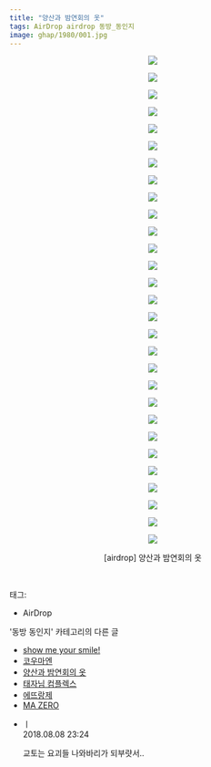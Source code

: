```yaml
---
title: "양산과 밤연회의 옷"
tags: AirDrop airdrop 동방_동인지
image: ghap/1980/001.jpg
---
```

<div class="article">
<p style="text-align: center; clear: none; float: none;"><img src="{{ site.nasurl }}/ghap/1980/001.jpg"/></p>
<p style="text-align: center; clear: none; float: none;"><img src="{{ site.nasurl }}/ghap/1980/002.jpg"/></p>
<p style="text-align: center; clear: none; float: none;"><img src="{{ site.nasurl }}/ghap/1980/003.jpg"/></p>
<p style="text-align: center; clear: none; float: none;"><img src="{{ site.nasurl }}/ghap/1980/004.jpg"/></p>
<p style="text-align: center; clear: none; float: none;"><img src="{{ site.nasurl }}/ghap/1980/005.jpg"/></p>
<p style="text-align: center; clear: none; float: none;"><img src="{{ site.nasurl }}/ghap/1980/006.jpg"/></p>
<p style="text-align: center; clear: none; float: none;"><img src="{{ site.nasurl }}/ghap/1980/007.jpg"/></p>
<p style="text-align: center; clear: none; float: none;"><img src="{{ site.nasurl }}/ghap/1980/008.jpg"/></p>
<p style="text-align: center; clear: none; float: none;"><img src="{{ site.nasurl }}/ghap/1980/009.jpg"/></p>
<p style="text-align: center; clear: none; float: none;"><img src="{{ site.nasurl }}/ghap/1980/010.jpg"/></p>
<p style="text-align: center; clear: none; float: none;"><img src="{{ site.nasurl }}/ghap/1980/011.jpg"/></p>
<p style="text-align: center; clear: none; float: none;"><img src="{{ site.nasurl }}/ghap/1980/012.jpg"/></p>
<p style="text-align: center; clear: none; float: none;"><img src="{{ site.nasurl }}/ghap/1980/013.jpg"/></p>
<p style="text-align: center; clear: none; float: none;"><img src="{{ site.nasurl }}/ghap/1980/014.jpg"/></p>
<p style="text-align: center; clear: none; float: none;"><img src="{{ site.nasurl }}/ghap/1980/015.jpg"/></p>
<p style="text-align: center; clear: none; float: none;"><img src="{{ site.nasurl }}/ghap/1980/016.jpg"/></p>
<p style="text-align: center; clear: none; float: none;"><img src="{{ site.nasurl }}/ghap/1980/017.jpg"/></p>
<p style="text-align: center; clear: none; float: none;"><img src="{{ site.nasurl }}/ghap/1980/018.jpg"/></p>
<p style="text-align: center; clear: none; float: none;"><img src="{{ site.nasurl }}/ghap/1980/019.jpg"/></p>
<p style="text-align: center; clear: none; float: none;"><img src="{{ site.nasurl }}/ghap/1980/020.jpg"/></p>
<p style="text-align: center; clear: none; float: none;"><img src="{{ site.nasurl }}/ghap/1980/021.jpg"/></p>
<p style="text-align: center; clear: none; float: none;"><img src="{{ site.nasurl }}/ghap/1980/022.jpg"/></p>
<p style="text-align: center; clear: none; float: none;"><img src="{{ site.nasurl }}/ghap/1980/023.jpg"/></p>
<p style="text-align: center; clear: none; float: none;"><img src="{{ site.nasurl }}/ghap/1980/024.jpg"/></p>
<p style="text-align: center; clear: none; float: none;"><img src="{{ site.nasurl }}/ghap/1980/025.jpg"/></p>
<p style="text-align: center; clear: none; float: none;"><img src="{{ site.nasurl }}/ghap/1980/026.jpg"/></p>
<p style="text-align: center; clear: none; float: none;"><img src="{{ site.nasurl }}/ghap/1980/027.jpg"/></p>
<p style="text-align: center; clear: none; float: none;"><img src="{{ site.nasurl }}/ghap/1980/028.jpg"/></p>
<p style="text-align: center; clear: none; float: none;"><img src="{{ site.nasurl }}/ghap/1980/029.jpg"/></p>
<p style="text-align: center; clear: none; float: none;">[airdrop] 양산과 밤연회의 옷</p>
<p><br/></p>
</div><div class="tagTrail">
<p>태그: </p>
<ul>
<li>AirDrop</li>
</ul>
</div><div class="another">
<p>'동방 동인지' 카테고리의 다른 글</p>
<ul>
<li><a href="/2016-09-03-ghap_1982">show me your smile!</a></li>
<li><a href="/2016-09-03-ghap_1981">코우마엔</a></li>
<li><a href="/2016-09-03-ghap_1980">양산과 밤연회의 옷</a></li>
<li><a href="/2016-09-03-ghap_1978">태자님 컴플렉스</a></li>
<li><a href="/2016-09-03-ghap_1977">에뜨랑제</a></li>
<li><a href="/2016-09-03-ghap_1976">MA ZERO</a></li>
</ul>
</div><div class="cb_module cb_fluid">
<div class="cb_wrt cb_profile">
<div class="comment">
<ul>
<li class="cb_thumb_off" id="comment15303814">
<div class="cb_comment_area">
<div class="cb_info_area">
<div class="cb_section">
<span class="cb_nick_name">ㅣ</span>
</div>
<div class="cb_section">
<span class="cb_date">2018.08.08 23:24 </span>
</div>
</div>
<div class="cb_dsc_comment">
<p class="cb_dsc">
											교토는 요괴들 나와바리가 되부럇서..
										</p>
</div>
</div></li>
</ul>
</div>
</div><!-- commentList close -->
</div>